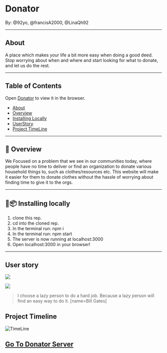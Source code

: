 
# Donator

By: @92yo, @francisA2000, @LinaQh92

---

## About 

A place which makes your life a bit more easy when doing a good deed. Stop worrying about when and where and start looking for what to donate, and let us do the rest.

---

## Table of Contents

Open [Donator](https://donator.netlify.com) to view it in the browser.

* [About](#about)
* [Overview](#page_with_curl-overview)
* [Installing Locally](#floppy_diskpackage-installing-locally)
* [UserStory](#user-story)
* [Project TimeLine](#project-timeline)
---

## :page_with_curl: Overview


We Focused on a problem that we see in our communities today, where people have no time to deliver or find an organization to donate various household things to, such as clothes/resources etc.
This website will make it easier for them to donate clothes without the hassle of worrying about finding time to give it to the orgs.

---

## :floppy_disk::package: Installing locally 

1. clone this rep.
2. cd into the cloned rep.
3. In the terminal run: npm i
4. In the terminal run: npm start
5. The server is now running at localhost:3000
6. Open localhost:3000 in your browser!

---

User story
---
![](https://i.imgur.com/Wovxgv0.png)

![](https://i.imgur.com/fbJmX2x.png)

> I choose a lazy person to do a hard job. Because a lazy person will find an easy way to do it. [name=Bill Gates]

Project Timeline
---

![TimeLine](https://i.imgur.com/auOerEt.png)


## [Go To Donator Server](https://github.com/FACN8/Donator-server)
